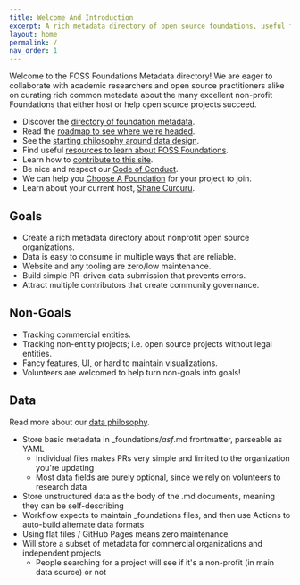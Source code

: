 ```yaml
---
title: Welcome And Introduction
excerpt: A rich metadata directory of open source foundations, useful for research and FOSS developers alike.
layout: home
permalink: /
nav_order: 1
---
```


Welcome to the FOSS Foundations Metadata directory!  We are eager to collaborate with academic researchers and open source practitioners alike on curating rich common metadata about the many excellent non-profit Foundations that either host or help open source projects succeed.

- Discover the [directory of foundation metadata](listing). 
- Read the [roadmap to see where we're headed](roadmap).
- See the [starting philosophy around data design](data).
- Find useful [resources to learn about FOSS Foundations](resources).
- Learn how to [contribute to this site](https://github.com/Punderthings/fossfoundation/blob/main/CONTRIBUTING.md).
- Be nice and respect our [Code of Conduct](CODE_OF_CONDUCT).
- We can help you [Choose A Foundation](https://chooseafoundation.com) for your project to join.
- Learn about your current host, [Shane Curcuru](https://shanecurcuru.org).

## Goals

- Create a rich metadata directory about nonprofit open source organizations.
- Data is easy to consume in multiple ways that are reliable.
- Website and any tooling are zero/low maintenance.
- Build simple PR-driven data submission that prevents errors.
- Attract multiple contributors that create community governance.

## Non-Goals

- Tracking commercial entities.
- Tracking non-entity projects; i.e. open source projects without legal entities.
- Fancy features, UI, or hard to maintain visualizations.
- Volunteers are welcomed to help turn non-goals into goals!

## Data

Read more about our [data philosophy](data).

- Store basic metadata in _foundations/*asf*.md frontmatter, parseable as YAML
  - Individual files makes PRs very simple and limited to the organization you're updating
  - Most data fields are purely optional, since we rely on volunteers to research data
- Store unstructured data as the body of the .md documents, meaning they can be self-describing
- Workflow expects to maintain _foundations files, and then use Actions to auto-build alternate data formats
- Using flat files / GitHub Pages means zero maintenance
- Will store a subset of metadata for commercial organizations and independent projects
  - People searching for a project will see if it's a non-profit (in main data source) or not 
